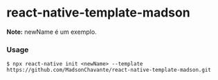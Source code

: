 # react-native-template-madson

**Note:** newName é um exemplo.

### Usage
```
$ npx react-native init <newName> --template https://github.com/MadsonChavante/react-native-template-madson.git
```

